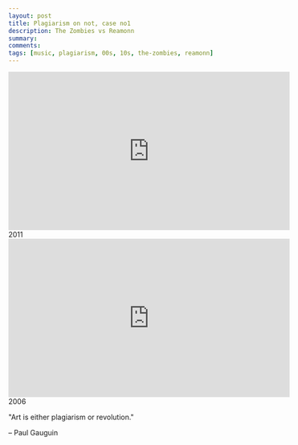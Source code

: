 ```yaml
---
layout: post
title: Plagiarism on not, case no1
description: The Zombies vs Reamonn
summary: 
comments: 
tags: [music, plagiarism, 00s, 10s, the-zombies, reamonn]
---
```


<div class="youtube-embed-container">
	<iframe width="560" height="315" src="https://www.youtube.com/embed/tBSJzhP1Sko" title="YouTube video player" frameborder="0" allow="accelerometer; autoplay; clipboard-write; encrypted-media; gyroscope; picture-in-picture" allowfullscreen></iframe>
</div>
2011

<div class="youtube-embed-container">
	<iframe width="560" height="315" src="https://www.youtube.com/embed/jtoncUzV6nA" title="YouTube video player" frameborder="0" allow="accelerometer; autoplay; clipboard-write; encrypted-media; gyroscope; picture-in-picture" allowfullscreen></iframe>
</div>
2006

"Art is either plagiarism or revolution."

– Paul Gauguin